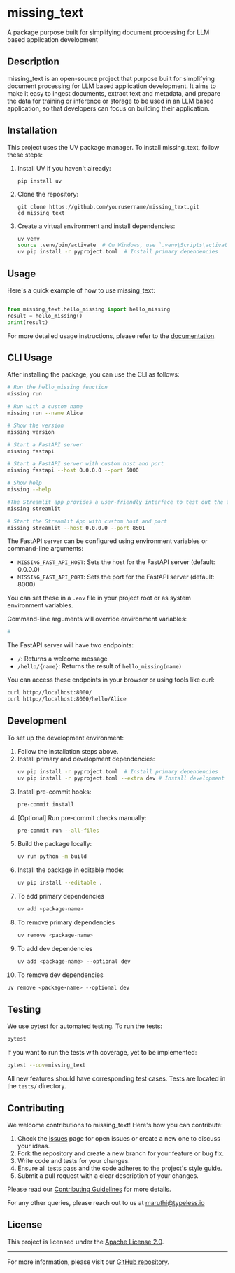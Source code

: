 # missing_text

A package purpose built for simplifying document processing for LLM based application development

## Description

missing_text is an open-source project that purpose built for simplifying document processing for LLM based application development. It aims to make it easy to ingest documents, extract text and metadata, and prepare the data for training or inference or storage to be used in an LLM based application, so that developers can focus on building their application.

## Installation

This project uses the UV package manager. To install missing_text, follow these steps:

1. Install UV if you haven't already:

   ```
   pip install uv
   ```

2. Clone the repository:

   ```
   git clone https://github.com/yourusername/missing_text.git
   cd missing_text
   ```

3. Create a virtual environment and install dependencies:
   ```bash
   uv venv
   source .venv/bin/activate  # On Windows, use `.venv\Scripts\activate`
   uv pip install -r pyproject.toml  # Install primary dependencies
   ```

## Usage

Here's a quick example of how to use missing_text:

```python

from missing_text.hello_missing import hello_missing
result = hello_missing()
print(result)
```

For more detailed usage instructions, please refer to the [documentation](docs/README.md).

## CLI Usage

After installing the package, you can use the CLI as follows:

```bash
# Run the hello_missing function
missing run

# Run with a custom name
missing run --name Alice

# Show the version
missing version

# Start a FastAPI server
missing fastapi

# Start a FastAPI server with custom host and port
missing fastapi --host 0.0.0.0 --port 5000

# Show help
missing --help

#The Streamlit app provides a user-friendly interface to test out the features of Missing Text. To run the Streamlit app, use the following command:
missing streamlit

# Start the Streamlit App with custom host and port
missing streamlit --host 0.0.0.0 --port 8501
```

The FastAPI server can be configured using environment variables or command-line arguments:

- `MISSING_FAST_API_HOST`: Sets the host for the FastAPI server (default: 0.0.0.0)
- `MISSING_FAST_API_PORT`: Sets the port for the FastAPI server (default: 8000)

You can set these in a `.env` file in your project root or as system environment variables.

Command-line arguments will override environment variables:

```bash
#
```

The FastAPI server will have two endpoints:

- `/`: Returns a welcome message
- `/hello/{name}`: Returns the result of `hello_missing(name)`

You can access these endpoints in your browser or using tools like curl:

```bash
curl http://localhost:8000/
curl http://localhost:8000/hello/Alice
```

## Development

To set up the development environment:

1. Follow the installation steps above.
2. Install primary and development dependencies:
   ```bash
   uv pip install -r pyproject.toml  # Install primary dependencies
   uv pip install -r pyproject.toml --extra dev # Install development dependencies
   ```
3. Install pre-commit hooks:
   ```bash
   pre-commit install
   ```
4. [Optional] Run pre-commit checks manually:
   ```bash
   pre-commit run --all-files
   ```
5. Build the package locally:
   ```bash
   uv run python -m build
   ```
6. Install the package in editable mode:
   ```bash
   uv pip install --editable .
   ```
7. To add primary dependencies
   ```bash
   uv add <package-name>
   ```
8. To remove primary dependencies
   ```bash
   uv remove <package-name>
   ```
9. To add dev dependencies
   ```bash
   uv add <package-name> --optional dev
   ```
10. To remove dev dependencies

```bash
uv remove <package-name> --optional dev
```

## Testing

We use pytest for automated testing. To run the tests:

```bash
pytest
```

If you want to run the tests with coverage, yet to be implemented:

```bash
pytest --cov=missing_text
```

All new features should have corresponding test cases. Tests are located in the `tests/` directory.

## Contributing

We welcome contributions to missing_text! Here's how you can contribute:

1. Check the [Issues](https://github.com/typeless-io/missing_text/issues) page for open issues or create a new one to discuss your ideas.
2. Fork the repository and create a new branch for your feature or bug fix.
3. Write code and tests for your changes.
4. Ensure all tests pass and the code adheres to the project's style guide.
5. Submit a pull request with a clear description of your changes.

Please read our [Contributing Guidelines](CONTRIBUTING.md) for more details.

For any other queries, please reach out to us at maruthi@typeless.io

## License

This project is licensed under the [Apache License 2.0](LICENSE).

---

For more information, please visit our [GitHub repository](https://github.com/typeless-io/missing_text).
